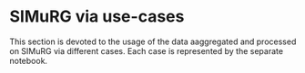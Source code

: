 # SIMuRG via use-cases

This section is devoted to the usage of the data aaggregated and processed on SIMuRG via different 
cases. Each case is represented by the separate notebook.




